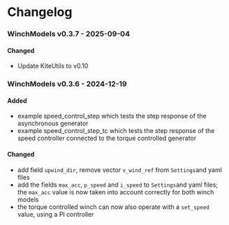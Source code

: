# Changelog
### WinchModels v0.3.7 - 2025-09-04
#### Changed
- Update KiteUtils to v0.10

### WinchModels v0.3.6 - 2024-12-19
#### Added
- example speed_control_step which tests the step response of the asynchronous generator
- example speed_control_step_tc which tests the step response of the speed controller connected to the torque
  controlled generator

#### Changed
- add field `upwind_dir`, remove vector `v_wind_ref` from `Settings`and yaml files
- add the fields `max_acc`, `p_speed` and `i_speed` to `Settings`and yaml files;
  the `max_acc` value is now taken into account correctly for both winch models
- the torque controlled winch can now also operate with a `set_speed` value, using a PI controller

